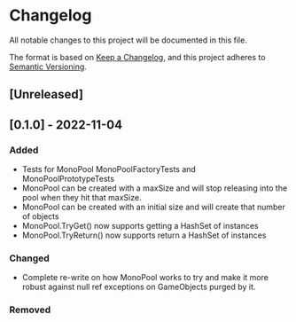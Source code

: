 # Changelog
All notable changes to this project will be documented in this file.

The format is based on [Keep a Changelog](https://keepachangelog.com/en/1.0.0/),
and this project adheres to [Semantic Versioning](https://semver.org/spec/v2.0.0.html).

## [Unreleased]

## [0.1.0] - 2022-11-04
### Added
- Tests for MonoPool MonoPoolFactoryTests and MonoPoolPrototypeTests
- MonoPool can be created with a maxSize and will stop releasing into the pool when they hit that maxSize.
- MonoPool can be created with an initial size and will create that number of objects
- MonoPool.TryGet() now supports getting a HashSet of instances
- MonoPool.TryReturn() now supports return a HashSet of instances

### Changed
- Complete re-write on how MonoPool works to try and make it more robust against null ref exceptions on GameObjects purged by it.


### Removed

